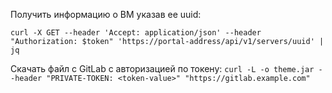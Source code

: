 Получить информацию о ВМ указав ее uuid:

`curl -X GET --header 'Accept: application/json' --header "Authorization: $token" 'https://portal-address/api/v1/servers/uuid' | jq`

Скачать файл с GitLab с авторизацией по токену: `curl -L -o theme.jar --header "PRIVATE-TOKEN: <token-value>" "https://gitlab.example.com"`
